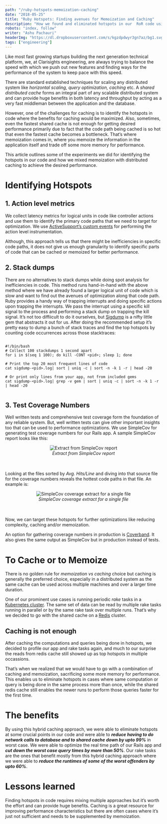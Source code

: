 ```yaml
---
path: "/ruby-hotspots-memoization-caching"
date: "2018-05-25"
title: "Ruby Hotspots: Finding avenues for Memoization and Caching"
description: "How we found and eliminated hotspots in our  RoR code using caching and memoization."
robots: "index, follow"
writer: "Ashu Pachauri"
headerImg: "https://dl.dropboxusercontent.com/s/kgzdpdwyr3gn7az/bg1.svg?dl=1"
tags: ["engineering"]
---
```


Like most fast growing startups building the next generation technical platform, we, at Clarisights engineering, are always trying to balance the speed with which we push out new features and finding ways for the performance of the system to keep pace with this speed.

There are standard established techniques for scaling any distributed system like _horizontal scaling, query optimization, caching_ etc. A _shared distributed cache_ forms an integral part of any scalable distributed system and can provide huge benefits in both latency and throughput by acting as a very fast middleman between the application and the database.

However, one of the challenges for caching is to identify the hotspots in code where the benefits for caching would be maximized. Also, sometimes, even the fastest shared cache is not enough for getting desired performance primarily due to fact that the code path being cached is so hot that even the fastest cache becomes a bottleneck. That’s where memoization comes in, where you memoize the information in the application itself and trade off some more memory for performance.

This article outlines some of the experiments we did for identifying the hotspots in our code and how we mixed memoization with distributed caching to achieve the desired performance.

# Identifying Hotspots

## 1. Action level metrics

We collect latency metrics for logical units in code like controller actions and use them to identify the primary code paths that we need to target for optimization. We use [<u>ActiveSupport’s custom events</u>](http://guides.rubyonrails.org/active_support_instrumentation.html#creating-custom-events) for performing the action level instrumentation.

Although, this approach tells us that there might be inefficiencies in specific code paths, it does not give us enough granularity to identify specific parts of code that can be cached or memoized for better performance.

## 2. Stack dumps

There are no alternatives to stack dumps while doing spot analysis for inefficiencies in code. This method runs hand-in-hand with the above method where we have already found a larger logical unit of code which is slow and want to find out the avenues of optimization along that code path. Ruby provides a handy way of trapping interrupts and doing specific actions upon trapping the interrupts. We pass the interrupt using a specific kill signal to the process and performing a stack dump on trapping the kill signal. It’s not too diffiicult to do it ourselves, but [<u>Sigdump</u>](https://github.com/frsyuki/sigdump) is a nifty little gem that abstracts it out for us. After doing the recommended setup it’s pretty easy to dump a bunch of stack traces and find the top hotspots by counting code occurrences across those stacktraces:

<pre><code>
#!/bin/bash
# Collect 100 stackdumps 1 second apart
for i in $(seq 1 100); do kill -CONT &lt;pid&gt;; sleep 1; done

# Print the top 20 most frequent lines of code
cat sigdump-&lt;pid&gt;.log| sort | uniq -c | sort -n -k 1 -r | head -20

# Or print only lines from your app, not from included gems
cat sigdump-&lt;pid&gt;.log| grep -v gem | sort | uniq -c | sort -n -k 1 -r | head -20

</code></pre>

## 3. Test Coverage Numbers

Well written tests and comprehensive test coverage form the foundation of any reliable system. But, well written tests can give other important insights too that can be used to performance optimizations. We use SimpleCov for generating test coverage numbers for our Rails app. A sample SimpleCov report looks like this:

<center>
<img src="https://cdn-images-1.medium.com/max/1600/1*GDgohMBCHF1ZU-H0PAGaCg.png" alt="Extract from SimpleCov report" title="Extract from SimpleCov report" />
</center>
<center><i>Extract from SimpleCov report</i></center><br><br>

Looking at the files sorted by _Avg. Hits/Line_ and diving into that source file for the coverage numbers reveals the hottest code paths in that file. An example is:

<center>
<img src="https://cdn-images-1.medium.com/max/1600/1*cG7jLF14NWqENKJbO5GrJQ.png" alt="SimpleCov coverage extract for a single file" title="SimpleCov coverage extract for a single file" />
</center>
<center><i>SimpleCov coverage extract for a single file</i></center><br><br>

Now, we can target these hotspots for further optimizations like reducing complexity, caching and/or memoization.

An option for gathering coverage numbers in production is [<u>Coverband</u>](https://github.com/danmayer/coverband). It also gives the same output as SimpleCov but in production instead of tests.

# To Cache or to Memoize

There is no golden rule for _memoization vs caching_ choice but caching is generally the preferred choice, especially in a distributed system as the same cache can be used across multiple machines and over a larger time duration.

One of our prominent use cases is running periodic _rake_ tasks in a [<u>Kubernetes cluster</u>](https://kubernetes.io/). The same set of data can be read by multiple rake tasks running in parallel or by the same rake task over multiple runs. That’s why we decided to go with the shared cache on a [<u>Redis</u>](https://redis.io/) cluster.

## Caching is not enough

After caching the computations and queries being done in hotspots, we decided to profile our app and rake tasks again, and much to our surprise the reads from redis cache still showed up as top hotspots in multiple occassions.

That’s when we realized that we would have to go with a combination of caching and memoization, sacrificing some more memory for performance. This enables us to eliminate hotspots in cases where same computation or query is being done in the same process more than once, while the shared redis cache still enables the newer runs to perform those queries faster for the first time.

# The benefits

By using this hybrid caching approach, we were able to eliminate hotspots at some crucial points in our code and were able to **_reduce having to do network calls to database and to shared cache down by upto 99%_** in worst case. We were able to optimize the real time path of our Rails app and **_cut down the worst case query times by more than 50%_**. Our rake tasks are the ones that benefit mostly from this hybrid caching approach where we were able to **_reduce the runtimes of some of the worst offenders by upto 60%_**.

# Lessons learned

Finding hotspots in code requires mixing multiple approaches but it’s worth the effort and can provide huge benefits. Caching is a great resource for improving performance characteristics but there are often cases where it’s just not sufficient and needs to be supplemented by memoization.
